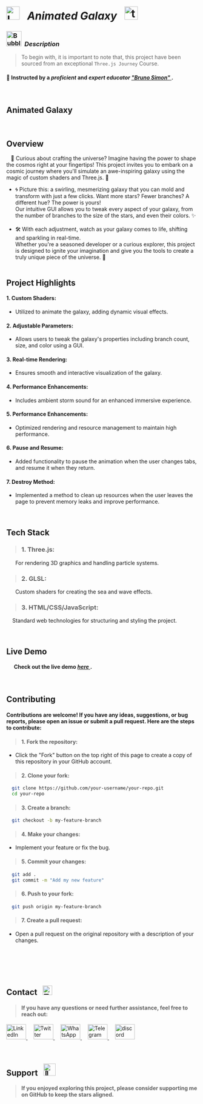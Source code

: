 # <img src="https://raw.githubusercontent.com/Tarikul-Islam-Anik/Telegram-Animated-Emojis/main/Objects/Laptop.webp" alt="Laptop" width="35" /> &nbsp; _Animated Galaxy_ &nbsp; <img src="https://skillicons.dev/icons?i=threejs" height="35" alt="threejs logo"  />  

<!----------------------------------------- Description ---------------------------------------->
### <img src="https://raw.githubusercontent.com/Tarikul-Islam-Anik/Animated-Fluent-Emojis/master/Emojis/Symbols/Bubbles.png" alt="Bubbles" width="40" height="40" />&nbsp; _Description_

> To begin with, it is important to note that, this project have been sourced from an exceptional `Three.js Journey` Course. <br/>
 
#### 👤 Instructed by a _proficient_ and _expert educator_ <a href="https://threejs-journey.com/" target="_blank"> _"Bruno Simon"_ </a>. 

 <br/>


## Animated Galaxy
<!--------- Video --------->


<br/> 

## Overview
&nbsp;&nbsp; 🌌 Curious about crafting the universe? Imagine having the power to shape the cosmos right at your fingertips! This project invites you to embark on a cosmic journey where you'll simulate an awe-inspiring galaxy using the magic of custom shaders and Three.js. 🌠
<br/> 
  - 🌀 Picture this: a swirling, mesmerizing galaxy that you can mold and transform with just a few clicks. Want more stars? Fewer branches? A different hue? The power is yours! <br/> Our intuitive GUI allows you to tweak every aspect of your galaxy, from the number of branches to the size of the stars, and even their colors. ✨
<br/><br/> 
 - 🛠️ With each adjustment, watch as your galaxy comes to life, shifting and sparkling in real-time. <br/> Whether you're a seasoned developer or a curious explorer, this project is designed to ignite your imagination and give you the tools to create a truly unique piece of the universe. 🚀
<br/> <br/> 

##  Project Highlights
#### 1. Custom Shaders: <br/>
   - Utilized to animate the galaxy, adding dynamic visual effects.
#### 2. Adjustable Parameters: <br/>
   - Allows users to tweak the galaxy's properties including branch count, size, and color using a GUI.
#### 3. Real-time Rendering: <br/>
   - Ensures smooth and interactive visualization of the galaxy.
#### 4. Performance Enhancements: <br/>
   - Includes ambient storm sound for an enhanced immersive experience.
#### 5. Performance Enhancements: <br/>
   - Optimized rendering and resource management to maintain high performance.
#### 6. Pause and Resume: <br/>
   - Added functionality to pause the animation when the user changes tabs, and resume it when they return.
#### 7. Destroy Method: <br/>
   - Implemented a method to clean up resources when the user leaves the page to prevent memory leaks and improve performance.

<br/>

## Tech Stack
> ### 1. Three.js:  <br/>
&nbsp;&nbsp;&nbsp;&nbsp;&nbsp; For rendering 3D graphics and handling particle systems.

> ### 2. GLSL: <br/>
&nbsp;&nbsp;&nbsp;&nbsp;&nbsp; Custom shaders for creating the sea and wave effects.

> ### 3. HTML/CSS/JavaScript: <br/>
&nbsp;&nbsp;&nbsp; Standard web technologies for structuring and styling the project.

<br/>

## Live Demo
#### &nbsp;&nbsp;&nbsp;&nbsp;&nbsp; Check out the live demo <a href="" target="_blank"> _here_ </a>.


<br/>


## Contributing
#### Contributions are welcome! If you have any ideas, suggestions, or bug reports, please open an issue or submit a pull request. Here are the steps to contribute:

> #### 1. Fork the repository:
  + Click the "Fork" button on the top right of this page to create a copy of this repository in your GitHub account.

> #### 2. Clone your fork:
```bash
  git clone https://github.com/your-username/your-repo.git
  cd your-repo
```

> #### 3. Create a branch:
```bash
  git checkout -b my-feature-branch
```

> #### 4. Make your changes:
 + Implement your feature or fix the bug.

> #### 5. Commit your changes:
```bash
  git add .
  git commit -m "Add my new feature"
```

> #### 6. Push to your fork:
```bash
  git push origin my-feature-branch
```

> #### 7. Create a pull request:
  + Open a pull request on the original repository with a description of your changes.


<br/><br/><br/><br/>


## Contact &nbsp; <img src="https://raw.githubusercontent.com/Tarikul-Islam-Anik/Animated-Fluent-Emojis/master/Emojis/Objects/Telephone%20Receiver.png" alt="Telephone Receiver" width="25" height="25" />
> #### If you have any questions or need further assistance, feel free to reach out:
<p align="left">
  <a href="https://www.linkedin.com/in/shahramshakiba/" target="_blank">
    <img src="https://raw.githubusercontent.com/maurodesouza/profile-readme-generator/master/src/assets/icons/social/linkedin/default.svg" width="52" height="40" alt="LinkedIn logo" />
  </a> &nbsp;  &nbsp;

   <a href="https://twitter.com/ShahramShakibaa" target="_blank">
    <img src="https://raw.githubusercontent.com/maurodesouza/profile-readme-generator/master/src/assets/icons/social/twitter/default.svg" width="52" height="40" alt="Twitter logo" />
  </a> &nbsp; &nbsp;
  
  <a href="https://wa.me/message/LM2IMM3ABZ7ZM1" target="_blank">
    <img src="https://raw.githubusercontent.com/maurodesouza/profile-readme-generator/master/src/assets/icons/social/whatsapp/default.svg" width="52" height="40" alt="WhatsApp logo" />
  </a> &nbsp; &nbsp;
  
  <a href="https://t.me/ShahramShakibaa" target="_blank">
    <img src="https://raw.githubusercontent.com/maurodesouza/profile-readme-generator/master/src/assets/icons/social/telegram/default.svg" width="52" height="40" alt="Telegram logo" />
  </a> &nbsp; &nbsp;

  <a href="https://discordapp.com/shahram.shakiba/1250726034458808382" target="_blank">
    <img src="https://raw.githubusercontent.com/maurodesouza/profile-readme-generator/master/src/assets/icons/social/discord/default.svg" width="52" height="40" alt="discord logo"  />
  </a>
</p>


<br/>


## Support &nbsp; <img src="https://fonts.gstatic.com/s/e/notoemoji/latest/1f48e/512.gif" alt="💎" width="32" height="32">
> #### If you enjoyed exploring this project, please consider supporting me on GitHub to keep the stars aligned.

<br/>
